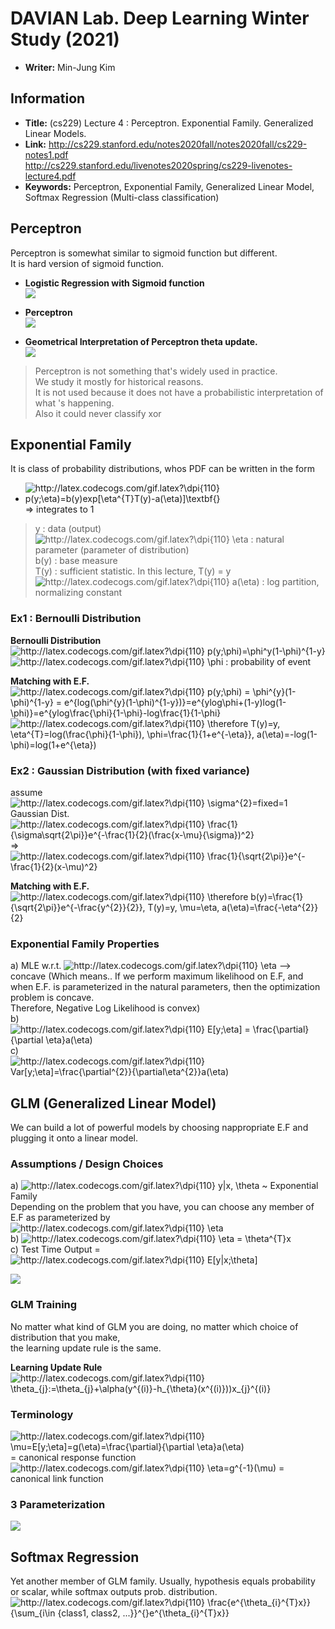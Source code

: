 
# DAVIAN Lab. Deep Learning Winter Study (2021)

- **Writer:** Min-Jung Kim

## Information

- **Title:** (cs229) Lecture 4 : Perceptron. Exponential Family. Generalized Linear Models.
- **Link:** http://cs229.stanford.edu/notes2020fall/notes2020fall/cs229-notes1.pdf   
http://cs229.stanford.edu/livenotes2020spring/cs229-livenotes-lecture4.pdf
- **Keywords:** Perceptron, Exponential Family, Generalized Linear Model, Softmax Regression (Multi-class classification)

## Perceptron
Perceptron is somewhat similar to sigmoid function but different.   
It is hard version of sigmoid function.   

- **Logistic Regression with Sigmoid function**   
<img src="Images/sigmoid_function.png"></img>    
   
- **Perceptron**   
<img src="Images/perceptron.png"></img>    
   
- **Geometrical Interpretation of Perceptron theta update.**   
<img src="Images/perceptron_update.png"></img>    

> Perceptron is not something that's widely used in practice.   
> We study it mostly for historical reasons.   
> It is not used because it does not have a probabilistic interpretation of what 's happening.      
> Also it could never classify xor   

## Exponential Family
It is class of probability distributions, whos PDF can be written in the form   
   
- <img src="http://latex.codecogs.com/gif.latex?\dpi{110}&space;p(y;\eta)=b(y)exp[\eta^{T}T(y)-a(\eta)]\textbf{}" title="http://latex.codecogs.com/gif.latex?\dpi{110} p(y;\eta)=b(y)exp[\eta^{T}T(y)-a(\eta)]\textbf{}" /> => integrates to 1
      
> y : data (output)   
> <img src="http://latex.codecogs.com/gif.latex?\dpi{110}&space;\eta" title="http://latex.codecogs.com/gif.latex?\dpi{110} \eta" /> : natural parameter (parameter of distribution)   
> b(y) : base measure   
> T(y) : sufficient statistic. In this lecture, T(y) = y    
> <img src="http://latex.codecogs.com/gif.latex?\dpi{110}&space;a(\eta)" title="http://latex.codecogs.com/gif.latex?\dpi{110} a(\eta)" /> : log partition, normalizing constant

### Ex1 : Bernoulli Distribution
**Bernoulli Distribution**
<img src="http://latex.codecogs.com/gif.latex?\dpi{110}&space;p(y;\phi)=\phi^y(1-\phi)^{1-y}" title="http://latex.codecogs.com/gif.latex?\dpi{110} p(y;\phi)=\phi^y(1-\phi)^{1-y}" />   
<img src="http://latex.codecogs.com/gif.latex?\dpi{110}&space;\phi" title="http://latex.codecogs.com/gif.latex?\dpi{110} \phi" /> : probability of event   

**Matching with E.F.**   
<img src="http://latex.codecogs.com/gif.latex?\dpi{110}&space;p(y;\phi)&space;=&space;\phi^{y}(1-\phi)^{1-y}&space;=&space;e^{log(\phi^{y}(1-\phi)^{1-y})}=e^{ylog\phi&plus;(1-y)log(1-\phi)}=e^{ylog\frac{\phi}{1-\phi}-log\frac{1}{1-\phi}" title="http://latex.codecogs.com/gif.latex?\dpi{110} p(y;\phi) = \phi^{y}(1-\phi)^{1-y} = e^{log(\phi^{y}(1-\phi)^{1-y})}=e^{ylog\phi+(1-y)log(1-\phi)}=e^{ylog\frac{\phi}{1-\phi}-log\frac{1}{1-\phi}" />   
<img src="http://latex.codecogs.com/gif.latex?\dpi{110}&space;\therefore&space;T(y)=y,&space;\eta^{T}=log(\frac{\phi}{1-\phi}),&space;\phi=\frac{1}{1&plus;e^{-\eta}},&space;a(\eta)=-log(1-\phi)=log(1&plus;e^{\eta})" title="http://latex.codecogs.com/gif.latex?\dpi{110} \therefore T(y)=y, \eta^{T}=log(\frac{\phi}{1-\phi}), \phi=\frac{1}{1+e^{-\eta}}, a(\eta)=-log(1-\phi)=log(1+e^{\eta})" />

### Ex2 : Gaussian Distribution (with fixed variance)
assume    
<img src="http://latex.codecogs.com/gif.latex?\dpi{110}&space;\sigma^{2}=fixed=1" title="http://latex.codecogs.com/gif.latex?\dpi{110} \sigma^{2}=fixed=1" />    
Gaussian Dist.   
<img src="http://latex.codecogs.com/gif.latex?\dpi{110}&space;\frac{1}{\sigma\sqrt{2\pi}}e^{-\frac{1}{2}(\frac{x-\mu}{\sigma})^2}" title="http://latex.codecogs.com/gif.latex?\dpi{110} \frac{1}{\sigma\sqrt{2\pi}}e^{-\frac{1}{2}(\frac{x-\mu}{\sigma})^2}" /> => <img src="http://latex.codecogs.com/gif.latex?\dpi{110}&space;\frac{1}{\sqrt{2\pi}}e^{-\frac{1}{2}(x-\mu)^2}" title="http://latex.codecogs.com/gif.latex?\dpi{110} \frac{1}{\sqrt{2\pi}}e^{-\frac{1}{2}(x-\mu)^2}" />   
   
**Matching with E.F.**   
<img src="http://latex.codecogs.com/gif.latex?\dpi{110}&space;\therefore&space;b(y)=\frac{1}{\sqrt{2\pi}}e^{-\frac{y^{2}}{2}},&space;T(y)=y,&space;\mu=\eta,&space;a(\eta)=\frac{-\eta^{2}}{2}" title="http://latex.codecogs.com/gif.latex?\dpi{110} \therefore b(y)=\frac{1}{\sqrt{2\pi}}e^{-\frac{y^{2}}{2}}, T(y)=y, \mu=\eta, a(\eta)=\frac{-\eta^{2}}{2}" />   
   
### Exponential Family Properties
a) MLE w.r.t. <img src="http://latex.codecogs.com/gif.latex?\dpi{110}&space;\eta" title="http://latex.codecogs.com/gif.latex?\dpi{110} \eta" /> --> concave
(Which means.. If we perform maximum likelihood on E.F, and when E.F. is parameterized in the natural parameters, then the optimization problem is concave.   
 Therefore, Negative Log Likelihood is convex)   
b) <img src="http://latex.codecogs.com/gif.latex?\dpi{110}&space;E[y;\eta]&space;=&space;\frac{\partial}{\partial&space;\eta}a(\eta)" title="http://latex.codecogs.com/gif.latex?\dpi{110} E[y;\eta] = \frac{\partial}{\partial \eta}a(\eta)" />   
c) <img src="http://latex.codecogs.com/gif.latex?\dpi{110}&space;Var[y;\eta]=\frac{\partial^{2}}{\partial\eta^{2}}a(\eta)" title="http://latex.codecogs.com/gif.latex?\dpi{110} Var[y;\eta]=\frac{\partial^{2}}{\partial\eta^{2}}a(\eta)" />   
   
## GLM (Generalized Linear Model)   
We can build a lot of powerful models by choosing nappropriate E.F and plugging it onto a linear model.   

### Assumptions / Design Choices   
a) <img src="http://latex.codecogs.com/gif.latex?\dpi{110}&space;y|x,&space;\theta" title="http://latex.codecogs.com/gif.latex?\dpi{110} y|x, \theta" /> ~ Exponential Family   
Depending on the problem that you have, you can choose any member of E.F as parameterized by <img src="http://latex.codecogs.com/gif.latex?\dpi{110}&space;\eta" title="http://latex.codecogs.com/gif.latex?\dpi{110} \eta" />   
b) <img src="http://latex.codecogs.com/gif.latex?\dpi{110}&space;\eta&space;=&space;\theta^{T}x" title="http://latex.codecogs.com/gif.latex?\dpi{110} \eta = \theta^{T}x" />   
c) Test Time Output = <img src="http://latex.codecogs.com/gif.latex?\dpi{110}&space;E[y|x;\theta]" title="http://latex.codecogs.com/gif.latex?\dpi{110} E[y|x;\theta]" />   
   
<img src="Images/GLM.png"></img>    

### GLM Training   
No matter what kind of GLM you are doing, no matter which choice of distribution that you make,    
the learning update rule is the same.
   
**Learning Update Rule**   
<img src="http://latex.codecogs.com/gif.latex?\dpi{110}&space;\theta_{j}:=\theta_{j}&plus;\alpha(y^{(i)}-h_{\theta}(x^{(i)}))x_{j}^{(i)}" title="http://latex.codecogs.com/gif.latex?\dpi{110} \theta_{j}:=\theta_{j}+\alpha(y^{(i)}-h_{\theta}(x^{(i)}))x_{j}^{(i)}" />   

### Terminology   
<img src="http://latex.codecogs.com/gif.latex?\dpi{110}&space;\mu=E[y;\eta]=g(\eta)=\frac{\partial}{\partial&space;\eta}a(\eta)" title="http://latex.codecogs.com/gif.latex?\dpi{110} \mu=E[y;\eta]=g(\eta)=\frac{\partial}{\partial \eta}a(\eta)" /> = canonical response function   
<img src="http://latex.codecogs.com/gif.latex?\dpi{110}&space;\eta=g^{-1}(\mu)" title="http://latex.codecogs.com/gif.latex?\dpi{110} \eta=g^{-1}(\mu)" /> = canonical link function   
   
### 3 Parameterization   
<img src="Images/GLM_params.png"></img>   
   
## Softmax Regression 
Yet another member of GLM family.
Usually, hypothesis equals probability or scalar, while softmax outputs prob. distribution.   
<img src="http://latex.codecogs.com/gif.latex?\dpi{110}&space;\frac{e^{\theta_{i}^{T}x}}{\sum_{i\in&space;{class1,&space;class2,&space;...}}^{}e^{\theta_{i}^{T}x}}" title="http://latex.codecogs.com/gif.latex?\dpi{110} \frac{e^{\theta_{i}^{T}x}}{\sum_{i\in {class1, class2, ...}}^{}e^{\theta_{i}^{T}x}}" />
